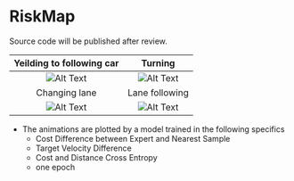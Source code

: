 # RiskMap
Source code will be published after review. 

<!-- ![Alt Text](https://media.giphy.com/media/vFKqnCdLPNOKc/giphy.gif) -->



Yeilding to following car  |  Turning
:-------------------------:|:-------------------------:
![Alt Text](media/simu__ramp_22_20_220.gif) | ![Alt Text](media/simu__ramp_3_20_220.gif) 
Changing lane | Lane following
![Alt Text](media/simu__ramp_10_20_220.gif) | ![Alt Text](media/simu__ramp_20_20_220.gif)


* The animations are plotted by a model trained in the following specifics
    - Cost Difference between Expert and Nearest Sample
    - Target Velocity Difference
    - Cost and Distance Cross Entropy
    - one epoch